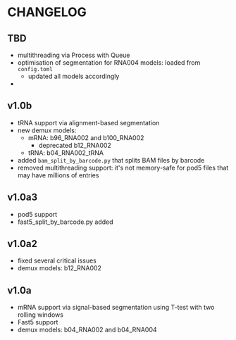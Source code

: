 # CHANGELOG

## TBD
- multithreading via Process with Queue
- optimisation of segmentation for RNA004 models: loaded from `config.toml`
  - updated all models accordingly
- 

## v1.0b
- tRNA support via alignment-based segmentation
- new demux models:
  - mRNA: b96_RNA002 and b100_RNA002
    - deprecated b12_RNA002
  - tRNA: b04_RNA002_tRNA
- added `bam_split_by_barcode.py` that splits BAM files by barcode
- removed multithreading support: it's not memory-safe for pod5 files that may have millions of entries

## v1.0a3
- pod5 support
- fast5_split_by_barcode.py added

## v1.0a2
- fixed several critical issues
- demux models: b12_RNA002

## v1.0a
- mRNA support via signal-based segmentation using T-test with two rolling windows
- Fast5 support
- demux models: b04_RNA002 and b04_RNA004




